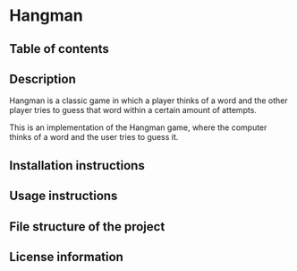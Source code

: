 # Hangman

## Table of contents

## Description

Hangman is a classic game in which a player thinks of a word and the other player tries to guess that word within a certain amount of attempts.

This is an implementation of the Hangman game, where the computer thinks of a word and the user tries to guess it. 

## Installation instructions 


## Usage instructions 


## File structure of the project 


## License information


## 
